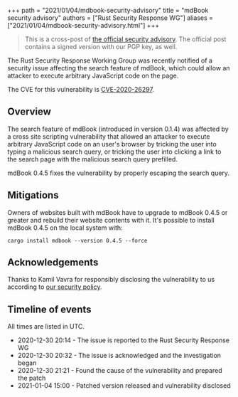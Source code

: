 +++
path = "2021/01/04/mdbook-security-advisory"
title = "mdBook security advisory"
authors = ["Rust Security Response WG"]
aliases = ["2021/01/04/mdbook-security-advisory.html"]
+++

> This is a cross-post of [the official security advisory][ml]. The official post
> contains a signed version with our PGP key, as well.

[ml]: https://groups.google.com/g/rustlang-security-announcements/c/3-sO6of29O0

The Rust Security Response Working Group was recently notified of a security
issue affecting the search feature of mdBook, which could allow an attacker to
execute arbitrary JavaScript code on the page.

The CVE for this vulnerability is [CVE-2020-26297][1].

## Overview

The search feature of mdBook (introduced in version 0.1.4) was affected by a
cross site scripting vulnerability that allowed an attacker to execute
arbitrary JavaScript code on an user's browser by tricking the user into typing
a malicious search query, or tricking the user into clicking a link to the
search page with the malicious search query prefilled.

mdBook 0.4.5 fixes the vulnerability by properly escaping the search query.

## Mitigations

Owners of websites built with mdBook have to upgrade to mdBook 0.4.5 or greater
and rebuild their website contents with it. It's possible to install mdBook
0.4.5 on the local system with:

```
cargo install mdbook --version 0.4.5 --force
```

## Acknowledgements

Thanks to Kamil Vavra for responsibly disclosing the vulnerability to us
according to [our security policy][2].

## Timeline of events

All times are listed in UTC.

* 2020-12-30 20:14 - The issue is reported to the Rust Security Response WG
* 2020-12-30 20:32 - The issue is acknowledged and the investigation began
* 2020-12-30 21:21 - Found the cause of the vulnerability and prepared the patch
* 2021-01-04 15:00 - Patched version released and vulnerability disclosed

[1]: https://cve.mitre.org/cgi-bin/cvename.cgi?name=CVE-2020-26297
[2]: https://www.rust-lang.org/policies/security
